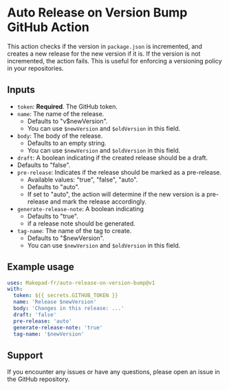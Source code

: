 # Auto Release on Version Bump GitHub Action

This action checks if the version in `package.json` is incremented, and creates a new release for the new version if it is. If the version is not incremented, the action fails. This is useful for enforcing a versioning policy in your repositories.

## Inputs

- `token`: **Required**. The GitHub token.
- `name`: The name of the release. 
  - Defaults to "v$newVersion". 
  - You can use `$newVersion` and `$oldVersion` in this field.
- `body`: The body of the release. 
  - Defaults to an empty string. 
  - You can use `$newVersion` and `$oldVersion` in this field.
- `draft`: A boolean indicating if the created release should be a draft. 
- Defaults to "false".
- `pre-release`: Indicates if the release should be marked as a pre-release. 
  - Available values: "true", "false", "auto". 
  - Defaults to "auto". 
  - If set to "auto", the action will determine if the new version is a pre-release and mark the release accordingly.
- `generate-release-note`: A boolean indicating 
  - Defaults to "true".
  - if a release note should be generated.
- `tag-name`: The name of the tag to create. 
  - Defaults to "$newVersion". 
  - You can use `$newVersion` and `$oldVersion` in this field.

## Example usage

```yaml
uses: Makepad-fr/auto-release-on-version-bump@v1
with:
  token: ${{ secrets.GITHUB_TOKEN }}
  name: 'Release $newVersion'
  body: 'Changes in this release: ...'
  draft: 'false'
  pre-release: 'auto'
  generate-release-note: 'true'
  tag-name: '$newVersion'
```

## Support

If you encounter any issues or have any questions, please open an issue in the GitHub repository.

